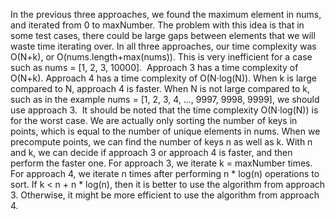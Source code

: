 In the previous three approaches, we found the maximum element in nums, and iterated from 0 to maxNumber. The problem with this idea is that in some test cases, there could be large gaps between elements that we will waste time iterating over. In all three approaches, our time complexity was O(N+k), or O(nums.length+max(nums)). This is very inefficient for a case such as nums = [1, 2, 3, 10000].
​
Approach 3 has a time complexity of O(N+k). Approach 4 has a time complexity of O(N⋅log(N)). When k is large compared to N, approach 4 is faster. When N is not large compared to k, such as in the example nums = [1, 2, 3, 4, ..., 9997, 9998, 9999], we should use approach 3.
​
It should be noted that the time complexity O(N⋅log(N)) is for the worst case. We are actually only sorting the number of keys in points, which is equal to the number of unique elements in nums. When we precompute points, we can find the number of keys n as well as k. With n and k, we can decide if approach 3 or approach 4 is faster, and then perform the faster one.
​
For approach 3, we iterate k = maxNumber times. For approach 4, we iterate n times after performing n * log(n) operations to sort. If k < n + n * log(n), then it is better to use the algorithm from approach 3. Otherwise, it might be more efficient to use the algorithm from approach 4.
​